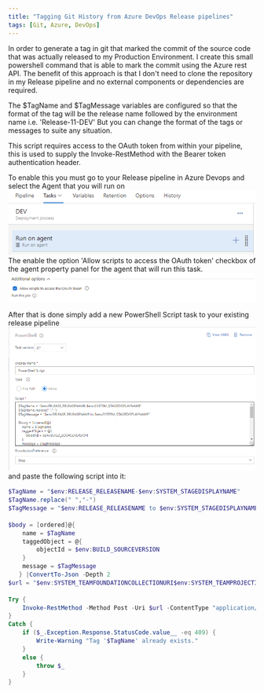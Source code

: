 ```yaml
---
title: "Tagging Git History from Azure DevOps Release pipelines"
tags: [Git, Azure, DevOps]
---
```


In order to generate a tag in git that marked the commit of the source code that was actually released to my Production Environment. I create this small powershell command that is able to mark the commit using the Azure rest API. The benefit of this approach is that I don't need to clone the repository in my Release pipeline and no external components or dependencies are required. 

The $TagName and $TagMessage variables are configured so that the format of the tag will be the release name followed by the environment name i.e. 'Release-11-DEV'
But you can change the format of the tags or messages to suite any situation.

This script requires access to the OAuth token from within your pipeline, this is used to supply the Invoke-RestMethod with the Bearer token authentication header.

To enable this you must go to your Release pipeline in Azure Devops and select the Agent that you will run on ![screen0](/assets/images/2021/3/29/screen0.png) The enable the option 'Allow scripts to access the OAuth token' checkbox of the agent property panel for the agent that will run this task.
![screen1](/assets/images/2021/3/29/screen1.png)

After that is done simply add a new PowerShell Script task to your existing release pipeline ![screen2](/assets/images/2021/3/29/screen2.png) and paste the following script into it:

```PowerShell
$TagName = "$env:RELEASE_RELEASENAME-$env:SYSTEM_STAGEDISPLAYNAME"
$TagName.replace(" ","-")
$TagMessage = "$env:RELEASE_RELEASENAME to $env:SYSTEM_STAGEDISPLAYNAME"

$body = [ordered]@{
    name = $TagName
    taggedObject = @{
        objectId = $env:BUILD_SOURCEVERSION
    }
    message = $TagMessage
   } |ConvertTo-Json -Depth 2
$url = "$env:SYSTEM_TEAMFOUNDATIONCOLLECTIONURI$env:SYSTEM_TEAMPROJECTID/_apis/git/repositories/$env:BUILD_REPOSITORY_ID/annotatedtags?api-version=6.0-preview.1"

Try {
    Invoke-RestMethod -Method Post -Uri $url -ContentType "application/json" -Headers @{ Authorization = "Bearer $env:SYSTEM_ACCESSTOKEN" } -Body $body
}
Catch {
    if ($_.Exception.Response.StatusCode.value__ -eq 409) {
        Write-Warning "Tag '$TagName' already exists."
    }
    else {
        throw $_
    }
}
```
